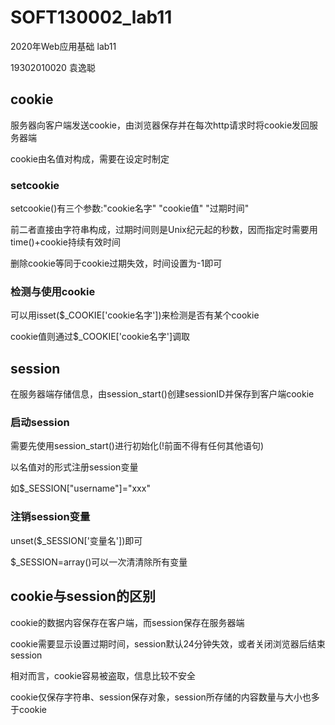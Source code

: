 # SOFT130002_lab11

2020年Web应用基础 lab11

19302010020 袁逸聪

## cookie

服务器向客户端发送cookie，由浏览器保存并在每次http请求时将cookie发回服务器端

cookie由名值对构成，需要在设定时制定

### setcookie

setcookie()有三个参数:"cookie名字" "cookie值" "过期时间"

前二者直接由字符串构成，过期时间则是Unix纪元起的秒数，因而指定时需要用time()+cookie持续有效时间

删除cookie等同于cookie过期失效，时间设置为-1即可

### 检测与使用cookie

可以用isset($_COOKIE['cookie名字'])来检测是否有某个cookie

cookie值则通过$_COOKIE['cookie名字']调取

## session

在服务器端存储信息，由session_start()创建sessionID并保存到客户端cookie

### 启动session

需要先使用session_start()进行初始化(!前面不得有任何其他语句)

以名值对的形式注册session变量

如$_SESSION["username"]="xxx"

### 注销session变量

unset($_SESSION['变量名'])即可

$_SESSION=array()可以一次清清除所有变量

## cookie与session的区别

cookie的数据内容保存在客户端，而session保存在服务器端

cookie需要显示设置过期时间，session默认24分钟失效，或者关闭浏览器后结束session

相对而言，cookie容易被盗取，信息比较不安全

cookie仅保存字符串、session保存对象，session所存储的内容数量与大小也多于cookie